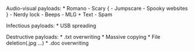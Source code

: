 Audio-visual payloads:
    * Romano
    - Scary {
        - Jumpscare
        - Spooky websites
    }
    - Nerdy lock
    - Beeps
    - MLG + Text
    - Spam


Infectious payloads:
    * USB spreading


Destructive payloads:
    * .txt overwriting
    * Massive copying
    * File deletion(.jpg ...)
    * .doc overwriting
